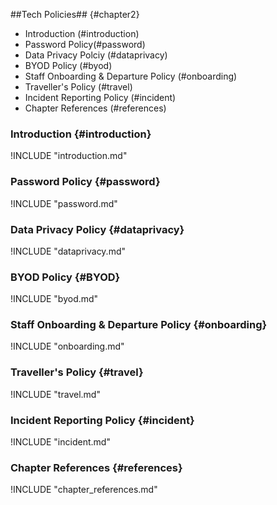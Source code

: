 ##Tech Policies## {#chapter2}

- Introduction (#introduction)
- Password Policy(#password)
- Data Privacy Polciy (#dataprivacy)
- BYOD Policy (#byod)
- Staff Onboarding & Departure Policy (#onboarding)
- Traveller's Policy (#travel)
- Incident Reporting Policy (#incident)
- Chapter References (#references)

### Introduction {#introduction}

!INCLUDE "introduction.md"

### Password Policy {#password}

!INCLUDE "password.md"

### Data Privacy Policy {#dataprivacy}

!INCLUDE "dataprivacy.md"

### BYOD Policy {#BYOD}

!INCLUDE "byod.md"

### Staff Onboarding & Departure Policy {#onboarding}

!INCLUDE "onboarding.md"

### Traveller's Policy {#travel}

!INCLUDE "travel.md"

### Incident Reporting Policy {#incident}

!INCLUDE "incident.md"

### Chapter References {#references}

!INCLUDE "chapter_references.md"
